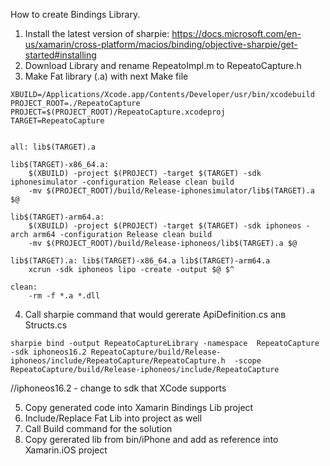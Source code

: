 How to create Bindings Library.
1. Install the latest version of sharpie: https://docs.microsoft.com/en-us/xamarin/cross-platform/macios/binding/objective-sharpie/get-started#installing
2. Download Library and rename RepeatoImpl.m to RepeatoCapture.h
3. Make Fat library (.a) with next Make file
```
XBUILD=/Applications/Xcode.app/Contents/Developer/usr/bin/xcodebuild
PROJECT_ROOT=./RepeatoCapture
PROJECT=$(PROJECT_ROOT)/RepeatoCapture.xcodeproj
TARGET=RepeatoCapture


all: lib$(TARGET).a

lib$(TARGET)-x86_64.a:
	$(XBUILD) -project $(PROJECT) -target $(TARGET) -sdk iphonesimulator -configuration Release clean build
	-mv $(PROJECT_ROOT)/build/Release-iphonesimulator/lib$(TARGET).a $@

lib$(TARGET)-arm64.a:
	$(XBUILD) -project $(PROJECT) -target $(TARGET) -sdk iphoneos -arch arm64 -configuration Release clean build
	-mv $(PROJECT_ROOT)/build/Release-iphoneos/lib$(TARGET).a $@

lib$(TARGET).a: lib$(TARGET)-x86_64.a lib$(TARGET)-arm64.a
	xcrun -sdk iphoneos lipo -create -output $@ $^

clean:
	-rm -f *.a *.dll

```
4. Call sharpie command that would gererate ApiDefinition.cs anв Structs.cs
```
sharpie bind -output RepeatoCaptureLibrary -namespace  RepeatoCapture -sdk iphoneos16.2 RepeatoCapture/build/Release-iphoneos/include/RepeatoCapture/RepeatoCapture.h  -scope RepeatoCapture/build/Release-iphoneos/include/RepeatoCapture 
```

//iphoneos16.2 - change to sdk that XCode supports

5. Copy generated code into Xamarin Bindings Lib project
6. Include/Replace Fat Lib into project as well
7. Call Build command for the solution
8. Copy gererated lib from bin/iPhone and add as reference into Xamarin.iOS project
